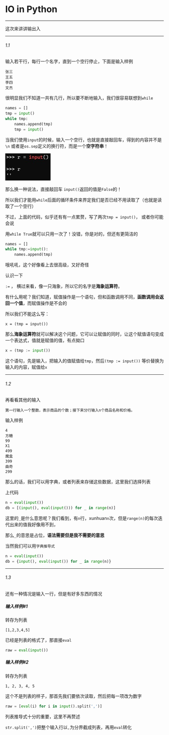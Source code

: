 # IO in Python



---

这次来讲讲输出入



---

###### 1.1

输入若干行，每行一个名字，直到一个空行停止，下面是输入样例

```
张三
王五
李四
文杰

```



很明显我们不知道一共有几行，所以要不断地输入，我们很容易联想到`while`

```python
names = []
tmp = input()
while tmp:
    names.append(tmp)
    tmp = input()
```

当我们使用`input`的时候，输入一个空行，也就是直接敲回车，得到的内容并不是`\n` 或者是`os.sep`定义的换行符，而是一个**空字符串**！

![tmpIdea-2023-11-29_1](../resources/tmpIdea-2023-11-29_1.jpg)

那么换一种说法，直接敲回车 `input()`返回的值是`False`的！

所以我们才能用`while`后面的循环条件来界定我们是否已经不用读取了（也就是读取了一个空行）

不过，上面的代码，似乎还有有一点累赘，写了两次`tmp = input()`， 或者你可能会说

用`while True`就可以只用一次了！没错，你是对的，但还有更简洁的

```python
names = []
while tmp:=input():
    names.append(tmp)
```

哦吼吼，这个好像看上去很高级，又好奇怪

认识一下

`:=` ， 横过来看，像一只海象，所以它的名字是**海象运算符**。

有什么用呢？我们知道，赋值操作是一个语句，但和函数调用不同，**函数调用会返回一个值**，而赋值操作是不会的

所以我们不能这么写：

```pyt
x = (tmp = input())
```

那么**海象运算符**就可以解决这个问题，它可以让赋值的同时，让这个赋值语句变成一个表达式，值就是赋值的值，有点拗口

```python
x = (tmp := input())
```

这个语句，先是输入，把输入的值赋值给`tmp`，然后`(tmp := input())` 等价替换为输入的内容，赋值给`x`



---

###### 1.2

再看看其他的输入

 ```
 第一行输入一个整数，表示商品的个数；接下来分行输入n个商品名称和价格。
 ```

输入样例

```
4
方糖
99
X1
499
魔盒
399
曲奇
299

```

那么的话，我们可以用字典，或者列表来存储这些数据，这里我们选择列表

上代码

```python
n = eval(input())
db = [(input(), eval(input())) for _ in range(n)]
```

这里的`_`是什么意思呢？我们看到，有`n`行，xunhuan`n`次，但是`range(n)`的每次迭代出来的值我好像用不到，

那么`_`的意思是占位，**语法需要但是我不需要的意思**



当然我们可以用`字典推导式`

```python
n = eval(input())
db = {input(), eval(input()) for _ in range(n)}
```



---

###### 1.3

还有一种情况是输入一行，但是有好多东西的情况



##### 输入样例#1

转存为列表

```
[1,2,3,4,5]
```

已经是列表的格式了，那直接`eval`

```python
raw = eval(input())
```



##### 输入样例#2

转存为列表

```
1, 2, 3, 4, 5
```

这个不是列表的样子，那首先我们要依次读取，然后把每一项改为数字

```python
raw = [eval(i) for i in input().split(',')]
```

列表推导式十分的重要，这里不再赘述

`str.split(',')`把整个输入行以`,`为分界截成列表，再用`eval`转化



